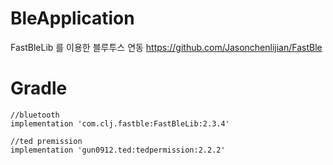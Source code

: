 # BleApplication

FastBleLib 를 이용한 블루투스 연동
https://github.com/Jasonchenlijian/FastBle


# Gradle

    //bluetooth
    implementation 'com.clj.fastble:FastBleLib:2.3.4'

    //ted premission
    implementation 'gun0912.ted:tedpermission:2.2.2'
    
    
    
